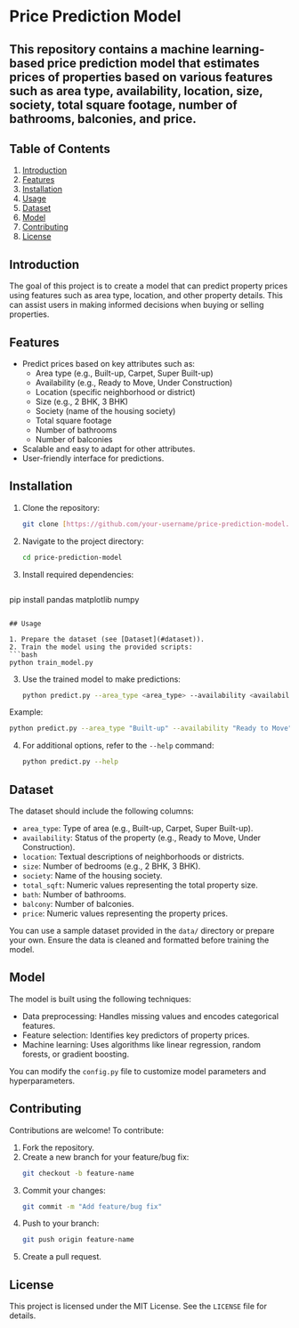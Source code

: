 # Price Prediction Model

## This repository contains a machine learning-based price prediction model that estimates prices of properties based on various features such as area type, availability, location, size, society, total square footage, number of bathrooms, balconies, and price.

## Table of Contents

1. [Introduction](#introduction)
2. [Features](#features)
3. [Installation](#installation)
4. [Usage](#usage)
5. [Dataset](#dataset)
6. [Model](#model)
7. [Contributing](#contributing)
8. [License](#license)

## Introduction

The goal of this project is to create a model that can predict property prices using features such as area type, location, and other property details. This can assist users in making informed decisions when buying or selling properties.

## Features

- Predict prices based on key attributes such as:
  - Area type (e.g., Built-up, Carpet, Super Built-up)
  - Availability (e.g., Ready to Move, Under Construction)
  - Location (specific neighborhood or district)
  - Size (e.g., 2 BHK, 3 BHK)
  - Society (name of the housing society)
  - Total square footage
  - Number of bathrooms
  - Number of balconies
- Scalable and easy to adapt for other attributes.
- User-friendly interface for predictions.

## Installation

1. Clone the repository:

   ```bash
   git clone [https://github.com/your-username/price-prediction-model.git](https://github.com/Yash010704/Priceprediction-using-machinelearning.git)
   ```

2. Navigate to the project directory:

   ```bash
   cd price-prediction-model
   ```

3. Install required dependencies:

   ```bash
  pip install pandas matplotlib numpy

   ```

## Usage

1. Prepare the dataset (see [Dataset](#dataset)).
2. Train the model using the provided scripts:
   ```bash
   python train_model.py
   ```
3. Use the trained model to make predictions:
   ```bash
   python predict.py --area_type <area_type> --availability <availability> --location <location> --size <size> --society <society> --total_sqft <total_sqft> --bath <bath> --balcony <balcony>
   ```

Example:

```bash
python predict.py --area_type "Built-up" --availability "Ready to Move" --location "Downtown" --size "2 BHK" --society "Palm Grove" --total_sqft 1200 --bath 2 --balcony 1
```

4. For additional options, refer to the `--help` command:
   ```bash
   python predict.py --help
   ```

## Dataset

The dataset should include the following columns:

- `area_type`: Type of area (e.g., Built-up, Carpet, Super Built-up).
- `availability`: Status of the property (e.g., Ready to Move, Under Construction).
- `location`: Textual descriptions of neighborhoods or districts.
- `size`: Number of bedrooms (e.g., 2 BHK, 3 BHK).
- `society`: Name of the housing society.
- `total_sqft`: Numeric values representing the total property size.
- `bath`: Number of bathrooms.
- `balcony`: Number of balconies.
- `price`: Numeric values representing the property prices.

You can use a sample dataset provided in the `data/` directory or prepare your own. Ensure the data is cleaned and formatted before training the model.

## Model

The model is built using the following techniques:

- Data preprocessing: Handles missing values and encodes categorical features.
- Feature selection: Identifies key predictors of property prices.
- Machine learning: Uses algorithms like linear regression, random forests, or gradient boosting.

You can modify the `config.py` file to customize model parameters and hyperparameters.

## Contributing

Contributions are welcome! To contribute:

1. Fork the repository.
2. Create a new branch for your feature/bug fix:
   ```bash
   git checkout -b feature-name
   ```
3. Commit your changes:
   ```bash
   git commit -m "Add feature/bug fix"
   ```
4. Push to your branch:
   ```bash
   git push origin feature-name
   ```
5. Create a pull request.

## License

This project is licensed under the MIT License. See the `LICENSE` file for details.

